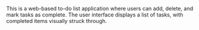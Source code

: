 This is a web-based to-do list application where users can add, delete, and mark tasks as complete. The user interface displays a list of tasks, with completed items visually struck through.

